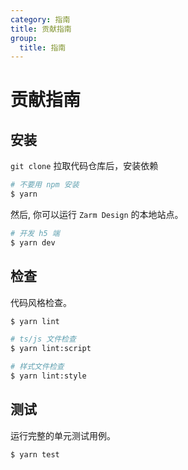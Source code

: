 ```yaml
---
category: 指南
title: 贡献指南
group:
  title: 指南
---
```


# 贡献指南

## 安装

`git clone` 拉取代码仓库后，安装依赖

```bash
# 不要用 npm 安装
$ yarn
```

然后, 你可以运行 `Zarm Design` 的本地站点。

```bash
# 开发 h5 端
$ yarn dev
```

## 检查

代码风格检查。

```bash
$ yarn lint

# ts/js 文件检查
$ yarn lint:script

# 样式文件检查
$ yarn lint:style
```

## 测试

运行完整的单元测试用例。

```bash
$ yarn test
```
